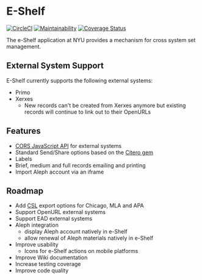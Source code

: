 # E-Shelf

[![CircleCI](https://circleci.com/gh/NYULibraries/eshelf.svg?style=svg)](https://circleci.com/gh/NYULibraries/eshelf)
[![Maintainability](https://api.codeclimate.com/v1/badges/4ed93d1fee6a32b84f50/maintainability)](https://codeclimate.com/github/NYULibraries/eshelf/maintainability)
[![Coverage Status](https://coveralls.io/repos/github/NYULibraries/eshelf/badge.svg?branch=master)](https://coveralls.io/github/NYULibraries/eshelf?branch=master)

The e-Shelf application at NYU provides a mechanism for cross system set management.  

## External System Support
E-Shelf currently supports the following external systems:

- Primo
- Xerxes
  - New records can't be created from Xerxes anymore but existing records will continue to link out to their OpenURLs

## Features
- [CORS JavaScript API](../../wiki/CORS-JavaScript-API) for external systems
- Standard Send/Share options based on the [Citero gem](/NYULibraries/citero)
- Labels
- Brief, medium and full records emailing and printing
- Import Aleph account via an iframe

## Roadmap
- Add [CSL](http://citationstyles.org/) export options for Chicago, MLA and APA
- Support OpenURL external systems
- Support EAD external systems
- Aleph integration
  - display Aleph account natively in e-Shelf
  - allow renewal of Aleph materials natively in e-Shelf
- Improve usability
  - Icons for e-Shelf actions on mobile platforms
- Improve Wiki documentation
- Increase testing coverage
- Improve code quality
